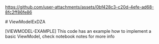 

https://github.com/user-attachments/assets/0bf428c3-c20d-4efe-ad68-8fc2ff86fe86

﻿# ViewModelExDZA

[VIEWMODEL-EXAMPLE] This code has an example how to implement a basic ViewModel, check notebook notes for more info

